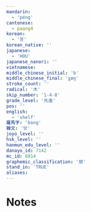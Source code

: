 ```yaml
---
mandarin:
  - 'péng'
cantonese:
  - paang4
korean:
  - '붕'
korean_native: ''
japanese:
  - 'HOU'
japanese_nanori: ''
vietnamese:
middle_chinese_initial: 'b'
middle_chinese_final: 'ɣæŋ'
stroke_count: ''
radical: '木'
skip_number: '1-4-8'
grade_level: '先進'
pos: ''
english:
  - 'shelf'
羅馬字: 'bang'
韓文: '방'
joyo_level: ''
hsk_level: ''
hanmun_edu_level: ''
danayo_id: 7142
mc_id: 6814
graphemic_classification: '朋'
stand_in: 'TRUE'
aliases:
---
```


# Notes
